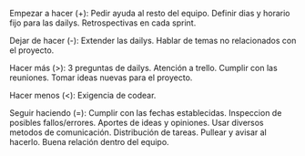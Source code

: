 Empezar a hacer (+): 
Pedir ayuda al resto del equipo. Definir dias y horario fijo para las dailys. Retrospectivas en cada sprint.

Dejar de hacer (-):
Extender las dailys. Hablar de temas no relacionados con el proyecto.

Hacer más (>):
3 preguntas de dailys. Atención a trello. Cumplir con las reuniones. Tomar ideas nuevas para el proyecto.

Hacer menos (<): 
Exigencia de codear. 

Seguir haciendo (=):
Cumplir con las fechas establecidas. Inspeccion de posibles fallos/errores. Aportes de ideas y opiniones. Usar diversos metodos de comunicación. Distribución de tareas. Pullear y avisar al hacerlo. Buena relación dentro del equipo.